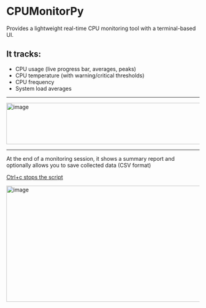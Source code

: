 # CPUMonitorPy
Provides a lightweight real-time CPU monitoring tool with a terminal-based UI.

## It tracks:

* CPU usage (live progress bar, averages, peaks)
* CPU temperature (with warning/critical thresholds)
* CPU frequency
* System load averages

------------


<img width="576" height="108" alt="image" src="https://github.com/user-attachments/assets/4e758950-3634-4dd4-ae57-a68b98077c15" />


------------


At the end of a monitoring session, it shows a summary report and optionally allows you to save collected data (CSV format)

 <ins>Ctrl+c stops the script</ins>
 
<img width="600" height="303" alt="image" src="https://github.com/user-attachments/assets/eea3c463-48ae-4db0-bd91-a9696630dd0f" />
